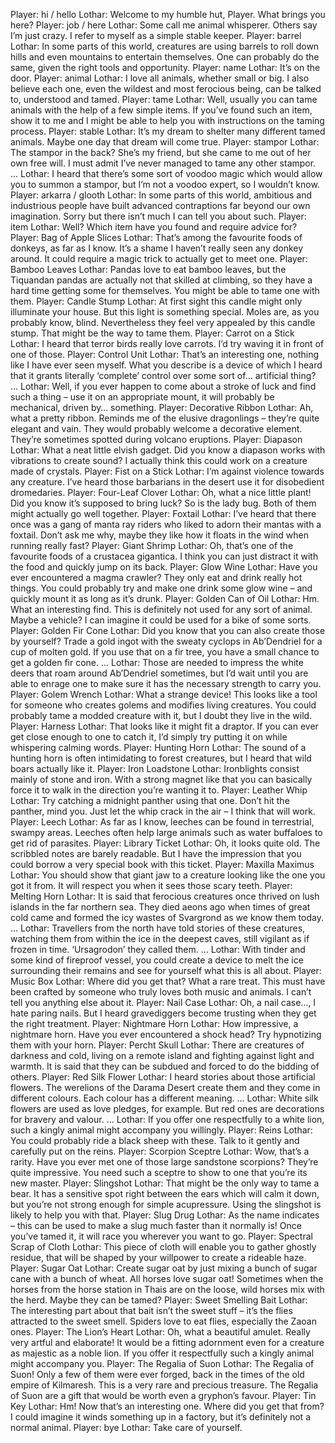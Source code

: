 Player: hi / hello
Lothar: Welcome to my humble hut, Player. What brings you here?
Player: job / here
Lothar: Some call me animal whisperer. Others say I’m just crazy. I refer to myself as a simple stable keeper.
Player: barrel
Lothar: In some parts of this world, creatures are using barrels to roll down hills and even mountains to entertain themselves. One can probably do the same, given the right tools and opportunity.
Player: name
Lothar: It’s on the door.
Player: animal
Lothar: I love all animals, whether small or big. I also believe each one, even the wildest and most ferocious being, can be talked to, understood and tamed.
Player: tame
Lothar: Well, usually you can tame animals with the help of a few simple items. If you’ve found such an item, show it to me and I might be able to help you with instructions on the taming process.
Player: stable
Lothar: It’s my dream to shelter many different tamed animals. Maybe one day that dream will come true.
Player: stampor
Lothar: The stampor in the back? She’s my friend, but she came to me out of her own free will. I must admit I’ve never managed to tame any other stampor. …
Lothar: I heard that there’s some sort of voodoo magic which would allow you to summon a stampor, but I’m not a voodoo expert, so I wouldn’t know.
Player: arkarra / glooth
Lothar: In some parts of this world, ambitious and industrious people have built advanced contraptions far beyond our own imagination. Sorry but there isn’t much I can tell you about such.
Player: item
Lothar: Well? Which item have you found and require advice for?
Player: Bag of Apple Slices
Lothar: That’s among the favourite foods of donkeys, as far as I know. It’s a shame I haven’t really seen any donkey around. It could require a magic trick to actually get to meet one.
Player: Bamboo Leaves
Lothar: Pandas love to eat bamboo leaves, but the Tiquandan pandas are actually not that skilled at climbing, so they have a hard time getting some for themselves. You might be able to tame one with them.
Player: Candle Stump
Lothar: At first sight this candle might only illuminate your house. But this light is something special. Moles are, as you probably know, blind. Nevertheless they feel very appealed by this candle stump. That might be the way to tame them.
Player: Carrot on a Stick
Lothar: I heard that terror birds really love carrots. I’d try waving it in front of one of those.
Player: Control Unit
Lothar: That’s an interesting one, nothing like I have ever seen myself. What you describe is a device of which I heard that it grants literally ‘complete’ control over some sort of… artificial thing? …
Lothar: Well, if you ever happen to come about a stroke of luck and find such a thing – use it on an appropriate mount, it will probably be mechanical, driven by… something.
Player: Decorative Ribbon
Lothar: Ah, what a pretty ribbon. Reminds me of the elusive dragonlings – they’re quite elegant and vain. They would probably welcome a decorative element. They’re sometimes spotted during volcano eruptions.
Player: Diapason
Lothar: What a neat little elvish gadget. Did you know a diapason works with vibrations to create sound? I actually think this could work on a creature made of crystals.
Player: Fist on a Stick
Lothar: I’m against violence towards any creature. I’ve heard those barbarians in the desert use it for disobedient dromedaries.
Player: Four-Leaf Clover
Lothar: Oh, what a nice little plant! Did you know it’s supposed to bring luck? So is the lady bug. Both of them might actually go well together.
Player: Foxtail
Lothar: I’ve heard that there once was a gang of manta ray riders who liked to adorn their mantas with a foxtail. Don’t ask me why, maybe they like how it floats in the wind when running really fast?
Player: Giant Shrimp
Lothar: Oh, that’s one of the favourite foods of a crustacea gigantica. I think you can just distract it with the food and quickly jump on its back.
Player: Glow Wine
Lothar: Have you ever encountered a magma crawler? They only eat and drink really hot things. You could probably try and make one drink some glow wine – and quickly mount it as long as it’s drunk.
Player: Golden Can of Oil
Lothar: Hm. What an interesting find. This is definitely not used for any sort of animal. Maybe a vehicle? I can imagine it could be used for a bike of some sorts.
Player: Golden Fir Cone
Lothar: Did you know that you can also create those by yourself? Trade a gold ingot with the sweaty cyclops in Ab’Dendriel for a cup of molten gold. If you use that on a fir tree, you have a small chance to get a golden fir cone. …
Lothar: Those are needed to impress the white deers that roam around Ab’Dendriel sometimes, but I’d wait until you are able to enrage one to make sure it has the necessary strength to carry you.
Player: Golem Wrench
Lothar: What a strange device! This looks like a tool for someone who creates golems and modifies living creatures. You could probably tame a modded creature with it, but I doubt they live in the wild.
Player: Harness
Lothar: That looks like it might fit a draptor. If you can ever get close enough to one to catch it, I’d simply try putting it on while whispering calming words.
Player: Hunting Horn
Lothar: The sound of a hunting horn is often intimidating to forest creatures, but I heard that wild boars actually like it.
Player: Iron Loadstone
Lothar: Ironblights consist mainly of stone and iron. With a strong magnet like that you can basically force it to walk in the direction you’re wanting it to.
Player: Leather Whip
Lothar: Try catching a midnight panther using that one. Don’t hit the panther, mind you. Just let the whip crack in the air – I think that will work.
Player: Leech
Lothar: As far as I know, leeches can be found in terrestrial, swampy areas. Leeches often help large animals such as water buffaloes to get rid of parasites.
Player: Library Ticket
Lothar: Oh, it looks quite old. The scribbled notes are barely readable. But I have the impression that you could borrow a very special book with this ticket.
Player: Maxilla Maximus
Lothar: You should show that giant jaw to a creature looking like the one you got it from. It will respect you when it sees those scary teeth.
Player: Melting Horn
Lothar: It is said that ferocious creatures once thrived on lush islands in the far northern sea. They died aeons ago when times of great cold came and formed the icy wastes of Svargrond as we know them today. …
Lothar: Travellers from the north have told stories of these creatures, watching them from within the ice in the deepest caves, still vigilant as if frozen in time. ‘Ursagrodon’ they called them. …
Lothar: With tinder and some kind of fireproof vessel, you could create a device to melt the ice surrounding their remains and see for yourself what this is all about.
Player: Music Box
Lothar: Where did you get that? What a rare treat. This must have been crafted by someone who truly loves both music and animals. I can’t tell you anything else about it.
Player: Nail Case
Lothar: Oh, a nail case…, I hate paring nails. But I heard gravediggers become trusting when they get the right treatment.
Player: Nightmare Horn
Lothar: How impressive, a nightmare horn. Have you ever encountered a shock head? Try hypnotizing them with your horn.
Player: Percht Skull
Lothar: There are creatures of darkness and cold, living on a remote island and fighting against light and warmth. It is said that they can be subdued and forced to do the bidding of others.
Player: Red Silk Flower
Lothar: I heard stories about those artificial flowers. The werelions of the Darama Desert create them and they come in different colours. Each colour has a different meaning. …
Lothar: White silk flowers are used as love pledges, for example. But red ones are decorations for bravery and valour. …
Lothar: If you offer one respectfully to a white lion, such a kingly animal might accompany you willingly.
Player: Reins
Lothar: You could probably ride a black sheep with these. Talk to it gently and carefully put on the reins.
Player: Scorpion Sceptre
Lothar: Wow, that’s a rarity. Have you ever met one of those large sandstone scorpions? They’re quite impressive. You need such a sceptre to show to one that you’re its new master.
Player: Slingshot
Lothar: That might be the only way to tame a bear. It has a sensitive spot right between the ears which will calm it down, but you’re not strong enough for simple acupressure. Using the slingshot is likely to help you with that.
Player: Slug Drug
Lothar: As the name indicates – this can be used to make a slug much faster than it normally is! Once you’ve tamed it, it will race you wherever you want to go.
Player: Spectral Scrap of Cloth
Lothar: This piece of cloth will enable you to gather ghostly residue, that will be shaped by your willpower to create a rideable haze.
Player: Sugar Oat
Lothar: Create sugar oat by just mixing a bunch of sugar cane with a bunch of wheat. All horses love sugar oat! Sometimes when the horses from the horse station in Thais are on the loose, wild horses mix with the herd. Maybe they can be tamed?
Player: Sweet Smelling Bait
Lothar: The interesting part about that bait isn’t the sweet stuff – it’s the flies attracted to the sweet smell. Spiders love to eat flies, especially the Zaoan ones.
Player: The Lion’s Heart
Lothar: Oh, what a beautiful amulet. Really very artful and elaborate! It would be a fitting adornment even for a creature as majestic as a noble lion. If you offer it respectfully such a kingly animal might accompany you.
Player: The Regalia of Suon
Lothar: The Regalia of Suon! Only a few of them were ever forged, back in the times of the old empire of Kilmaresh. This is a very rare and precious treasure. The Regalia of Suon are a gift that would be worth even a gryphon’s favour.
Player: Tin Key
Lothar: Hm! Now that’s an interesting one. Where did you get that from? I could imagine it winds something up in a factory, but it’s definitely not a normal animal.
Player: bye
Lothar: Take care of yourself.